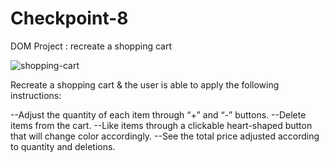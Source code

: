 # Checkpoint-8
DOM Project : recreate a shopping cart


![shopping-cart](https://github.com/chirazr/Checkpoint-8/assets/133530087/281f1734-560e-4620-92b5-c9711505a17b)

Recreate a shopping cart &  the user is able to apply the following instructions:


--Adjust the quantity of each item through  “+” and “-” buttons.
--Delete items from the cart.
--Like items through a clickable heart-shaped button that will change color accordingly.
--See the total price adjusted according to quantity and deletions.

